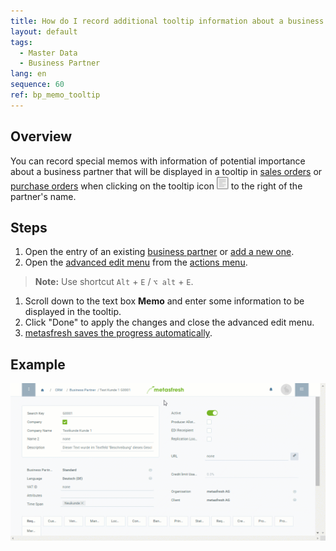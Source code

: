 ```yaml
---
title: How do I record additional tooltip information about a business partner?
layout: default
tags:
  - Master Data
  - Business Partner
lang: en
sequence: 60
ref: bp_memo_tooltip
---
```


## Overview
You can record special memos with information of potential importance about a business partner that will be displayed in a tooltip in [sales orders](SalesOrder_recording) or [purchase orders](CreatePurchaseOrder) when clicking on the tooltip icon ![](assets/Tooltip_icon.png) to the right of the partner's name.

## Steps
1. Open the entry of an existing [business partner](Menu) or [add a new one](New_Business_Partner).
1. Open the [advanced edit menu](ViewModes) from the [actions menu](StartAction).
 >**Note:** Use shortcut `Alt` + `E` / `⌥ alt` + `E`.

1. Scroll down to the text box **Memo** and enter some information to be displayed in the tooltip.
1. Click "Done" to apply the changes and close the advanced edit menu.
1. [metasfresh saves the progress automatically](Saveindicator).

## Example
![](assets/BP_memo_tooltip.gif)
